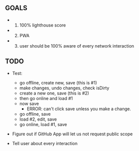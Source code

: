 ## GOALS

- 1. 100% lighthouse score
- 2. PWA
- 3. user should be 100% aware of every network interaction

## TODO

- Test:

  - go offline, create new, save (this is #1)
  - make changes, undo changes, check isDirty
  - create a new one, save (this is #2)
  - then go online and load #1
  - now save
    - ERROR: can't click save unless you make a change.
  - go offline, save
  - load #2, edit, save
  - go online, load #1, save

- Figure out if GitHub App will let us not request public scope
- Tell user about every interaction
